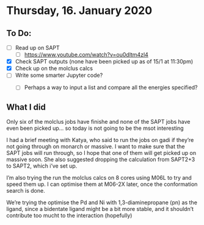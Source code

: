 # Thursday, 16. January 2020

## To Do:

* [ ] Read up on SAPT
  * [ ] https://www.youtube.com/watch?v=ou0dltm4zl4
* [x] Check SAPT outputs (none have been picked up as of 15/1 at 11:30pm)
* [x] Check up on the molclus calcs
* [ ] Write some smarter Jupyter code?
  * [ ] Perhaps a way to input a list and compare all the energies specified?



## What I did

Only six of the molclus jobs have finishe and none of the SAPT jobs have even been picked up… so today is not going to be the msot interesting

I had a brief meeting with Katya, who said to run the jobs on gadi if they’re not going through on monarch or massive. I want to make sure that the SAPT jobs will run through, so I hope that one of them will get picked up on massive soon. She also suggested dropping the calculation from SAPT2+3 to SAPT2, which i’ve set up.

I’m also trying the run the molclus calcs on 8 cores using M06L to try and speed them up. I can optimise them at M06-2X later, once the conformation search is done.

We’re trying the optimise the Pd and Ni with 1,3-diaminepropane (pn) as the ligand, since a bidentate ligand might be a bit more stable, and it shouldn’t contribute too mucht to the interaction (hopefully)